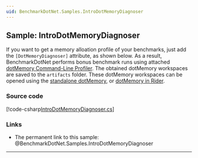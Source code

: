 ```yaml
---
uid: BenchmarkDotNet.Samples.IntroDotMemoryDiagnoser
---
```


## Sample: IntroDotMemoryDiagnoser

If you want to get a memory alloation profile of your benchmarks, just add the `[DotMemoryDiagnoser]` attribute, as shown below.
As a result, BenchmarkDotNet performs bonus benchmark runs using attached
  [dotMemory Command-Line Profiler](https://www.jetbrains.com/help/dotmemory/Working_with_dotMemory_Command-Line_Profiler.html).
The obtained dotMemory workspaces are saved to the `artifacts` folder.
These dotMemory workspaces can be opened using the [standalone dotMemory](https://www.jetbrains.com/dotmemory/),
  or [dotMemory in Rider](https://www.jetbrains.com/help/rider/Memory_profiling_of_.NET_code.html).

### Source code

[!code-csharp[IntroDotMemoryDiagnoser.cs](../../../samples/BenchmarkDotNet.Samples/IntroDotMemoryDiagnoser.cs)]

### Links

* The permanent link to this sample: @BenchmarkDotNet.Samples.IntroDotMemoryDiagnoser

---